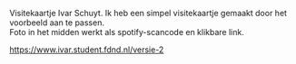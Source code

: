 Visitekaartje Ivar Schuyt.
Ik heb een simpel visitekaartje gemaakt door het voorbeeld aan te passen. <br>
Foto in het midden werkt als spotify-scancode en klikbare link.

https://www.ivar.student.fdnd.nl/versie-2
